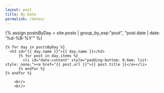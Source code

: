 ```yaml
---
layout: post
title: By Date
permalink: /dates/
---
```


<style>
.date-content a {
    text-decoration: none;
    color: #4183c4;
}

.date-content a:hover {
    text-decoration: underline;
    color: #4183c4;
}
</style>

<main>
    {% assign postsByDay = 
    site.posts | group_by_exp:"post", "post.date | date: '%d-%B-%Y'" %}
    
    {% for day in postsByDay %}
      <h3 id="{{ day.name }}">{{ day.name }}</h3>
          {% for post in day.items %}
            <li id="date-content" style="padding-bottom: 0.6em; list-style: none;"><a href="{{ post.url }}">{{ post.title }}</a></li>
          {% endfor %}
    {% endfor %}
    
        <br/>
        <br/>
</main>
